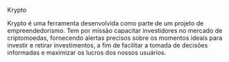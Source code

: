 Krypto

Krypto é uma ferramenta desenvolvida como parte de um projeto de empreendedorismo.
Tem por missão capacitar investidores no mercado de criptomoedas, fornecendo alertas precisos sobre os momentos ideais para investir e retirar investimentos, a fim de facilitar a tomada de decisões informadas e maximizar os lucros dos nossos usuários.
